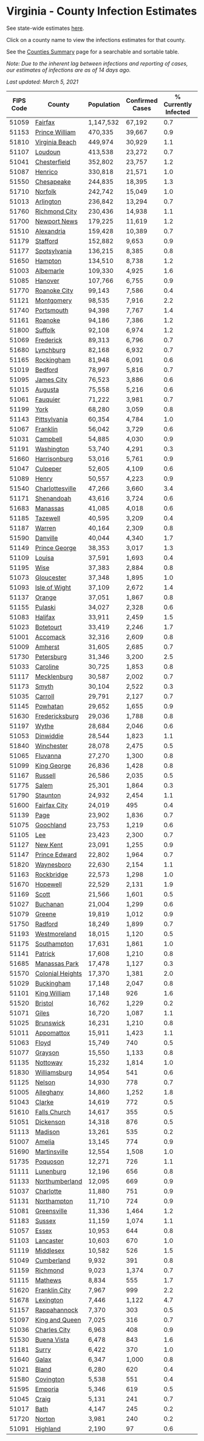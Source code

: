 # Virginia - County Infection Estimates

See state-wide estimates [here](/infections/us-va).

Click on a county name to view the infections estimates for that county.

See the [Counties Summary](/infections/summary-counties) page for a searchable and sortable table.

*Note: Due to the inherent lag between infections and reporting of cases, our estimates of infections are as of 14 days ago.*

*Last updated: March 5, 2021*

|   FIPS Code |                               County |   Population |   Confirmed Cases |   % Currently Infected |   % Total Infected |
|-------------|--------------------------------------|--------------|-------------------|------------------------|--------------------|
|       51059 |                   [Fairfax](fairfax) |    1,147,532 |            67,192 |                    0.7 |               20.8 |
|       51153 |     [Prince William](prince-william) |      470,335 |            39,667 |                    0.9 |               29.4 |
|       51810 |     [Virginia Beach](virginia-beach) |      449,974 |            30,929 |                    1.1 |               21.7 |
|       51107 |                   [Loudoun](loudoun) |      413,538 |            23,272 |                    0.7 |               19.1 |
|       51041 |         [Chesterfield](chesterfield) |      352,802 |            23,757 |                    1.2 |               22.0 |
|       51087 |                   [Henrico](henrico) |      330,818 |            21,571 |                    1.0 |               21.8 |
|       51550 |             [Chesapeake](chesapeake) |      244,835 |            18,395 |                    1.3 |               23.9 |
|       51710 |                   [Norfolk](norfolk) |      242,742 |            15,049 |                    1.0 |               20.0 |
|       51013 |               [Arlington](arlington) |      236,842 |            13,294 |                    0.7 |               20.0 |
|       51760 |       [Richmond City](richmond-city) |      230,436 |            14,938 |                    1.1 |               21.6 |
|       51700 |         [Newport News](newport-news) |      179,225 |            11,619 |                    1.2 |               20.5 |
|       51510 |             [Alexandria](alexandria) |      159,428 |            10,389 |                    0.7 |               23.8 |
|       51179 |                 [Stafford](stafford) |      152,882 |             9,653 |                    0.9 |               20.7 |
|       51177 |         [Spotsylvania](spotsylvania) |      136,215 |             8,385 |                    0.8 |               20.1 |
|       51650 |                   [Hampton](hampton) |      134,510 |             8,738 |                    1.2 |               20.5 |
|       51003 |               [Albemarle](albemarle) |      109,330 |             4,925 |                    1.6 |               14.3 |
|       51085 |                   [Hanover](hanover) |      107,766 |             6,755 |                    0.9 |               20.0 |
|       51770 |         [Roanoke City](roanoke-city) |       99,143 |             7,586 |                    0.4 |               24.0 |
|       51121 |             [Montgomery](montgomery) |       98,535 |             7,916 |                    2.2 |               24.1 |
|       51740 |             [Portsmouth](portsmouth) |       94,398 |             7,767 |                    1.4 |               26.6 |
|       51161 |                   [Roanoke](roanoke) |       94,186 |             7,386 |                    1.2 |               24.2 |
|       51800 |                   [Suffolk](suffolk) |       92,108 |             6,974 |                    1.2 |               24.5 |
|       51069 |               [Frederick](frederick) |       89,313 |             6,796 |                    0.7 |               24.4 |
|       51680 |               [Lynchburg](lynchburg) |       82,168 |             6,932 |                    0.7 |               26.3 |
|       51165 |             [Rockingham](rockingham) |       81,948 |             6,091 |                    0.6 |               24.9 |
|       51019 |                   [Bedford](bedford) |       78,997 |             5,816 |                    0.7 |               22.9 |
|       51095 |             [James City](james-city) |       76,523 |             3,886 |                    0.6 |               17.0 |
|       51015 |                   [Augusta](augusta) |       75,558 |             5,216 |                    0.6 |               21.7 |
|       51061 |                 [Fauquier](fauquier) |       71,222 |             3,981 |                    0.7 |               18.5 |
|       51199 |                         [York](york) |       68,280 |             3,059 |                    0.8 |               14.1 |
|       51143 |         [Pittsylvania](pittsylvania) |       60,354 |             4,784 |                    1.0 |               24.7 |
|       51067 |                 [Franklin](franklin) |       56,042 |             3,729 |                    0.6 |               20.4 |
|       51031 |                 [Campbell](campbell) |       54,885 |             4,030 |                    0.9 |               22.6 |
|       51191 |             [Washington](washington) |       53,740 |             4,291 |                    0.3 |               24.8 |
|       51660 |         [Harrisonburg](harrisonburg) |       53,016 |             5,761 |                    0.9 |               38.4 |
|       51047 |                 [Culpeper](culpeper) |       52,605 |             4,109 |                    0.6 |               27.3 |
|       51089 |                       [Henry](henry) |       50,557 |             4,223 |                    0.9 |               26.4 |
|       51540 |   [Charlottesville](charlottesville) |       47,266 |             3,660 |                    3.4 |               24.3 |
|       51171 |             [Shenandoah](shenandoah) |       43,616 |             3,724 |                    0.6 |               29.1 |
|       51683 |                 [Manassas](manassas) |       41,085 |             4,018 |                    0.6 |               37.4 |
|       51185 |                 [Tazewell](tazewell) |       40,595 |             3,209 |                    0.4 |               24.2 |
|       51187 |                     [Warren](warren) |       40,164 |             2,309 |                    0.8 |               18.8 |
|       51590 |                 [Danville](danville) |       40,044 |             4,340 |                    1.7 |               33.7 |
|       51149 |       [Prince George](prince-george) |       38,353 |             3,017 |                    1.3 |               24.8 |
|       51109 |                     [Louisa](louisa) |       37,591 |             1,693 |                    0.4 |               14.6 |
|       51195 |                         [Wise](wise) |       37,383 |             2,884 |                    0.8 |               23.9 |
|       51073 |             [Gloucester](gloucester) |       37,348 |             1,895 |                    1.0 |               15.8 |
|       51093 |       [Isle of Wight](isle-of-wight) |       37,109 |             2,672 |                    1.4 |               23.5 |
|       51137 |                     [Orange](orange) |       37,051 |             1,867 |                    0.8 |               16.1 |
|       51155 |                   [Pulaski](pulaski) |       34,027 |             2,328 |                    0.6 |               21.1 |
|       51083 |                   [Halifax](halifax) |       33,911 |             2,459 |                    1.5 |               22.4 |
|       51023 |               [Botetourt](botetourt) |       33,419 |             2,246 |                    1.7 |               20.8 |
|       51001 |                 [Accomack](accomack) |       32,316 |             2,609 |                    0.8 |               32.8 |
|       51009 |                   [Amherst](amherst) |       31,605 |             2,685 |                    0.7 |               26.5 |
|       51730 |             [Petersburg](petersburg) |       31,346 |             3,200 |                    2.5 |               32.5 |
|       51033 |                 [Caroline](caroline) |       30,725 |             1,853 |                    0.8 |               19.1 |
|       51117 |           [Mecklenburg](mecklenburg) |       30,587 |             2,002 |                    0.7 |               22.4 |
|       51173 |                       [Smyth](smyth) |       30,104 |             2,522 |                    0.3 |               26.0 |
|       51035 |                   [Carroll](carroll) |       29,791 |             2,127 |                    0.7 |               22.9 |
|       51145 |                 [Powhatan](powhatan) |       29,652 |             1,655 |                    0.9 |               17.4 |
|       51630 |     [Fredericksburg](fredericksburg) |       29,036 |             1,788 |                    0.8 |               20.6 |
|       51197 |                       [Wythe](wythe) |       28,684 |             2,046 |                    0.6 |               22.0 |
|       51053 |               [Dinwiddie](dinwiddie) |       28,544 |             1,823 |                    1.1 |               20.1 |
|       51840 |             [Winchester](winchester) |       28,078 |             2,475 |                    0.5 |               29.1 |
|       51065 |                 [Fluvanna](fluvanna) |       27,270 |             1,300 |                    0.8 |               16.1 |
|       51099 |           [King George](king-george) |       26,836 |             1,428 |                    0.8 |               17.2 |
|       51167 |                   [Russell](russell) |       26,586 |             2,035 |                    0.5 |               23.5 |
|       51775 |                       [Salem](salem) |       25,301 |             1,864 |                    0.3 |               23.1 |
|       51790 |                 [Staunton](staunton) |       24,932 |             2,454 |                    1.1 |               30.6 |
|       51600 |         [Fairfax City](fairfax-city) |       24,019 |               495 |                    0.4 |                7.1 |
|       51139 |                         [Page](page) |       23,902 |             1,836 |                    0.7 |               26.4 |
|       51075 |               [Goochland](goochland) |       23,753 |             1,219 |                    0.6 |               17.4 |
|       51105 |                           [Lee](lee) |       23,423 |             2,300 |                    0.7 |               30.3 |
|       51127 |                 [New Kent](new-kent) |       23,091 |             1,255 |                    0.9 |               17.2 |
|       51147 |       [Prince Edward](prince-edward) |       22,802 |             1,964 |                    0.7 |               28.4 |
|       51820 |             [Waynesboro](waynesboro) |       22,630 |             2,154 |                    1.1 |               29.7 |
|       51163 |             [Rockbridge](rockbridge) |       22,573 |             1,298 |                    1.0 |               17.7 |
|       51670 |                 [Hopewell](hopewell) |       22,529 |             2,131 |                    1.9 |               30.0 |
|       51169 |                       [Scott](scott) |       21,566 |             1,601 |                    0.5 |               22.7 |
|       51027 |                 [Buchanan](buchanan) |       21,004 |             1,299 |                    0.6 |               19.2 |
|       51079 |                     [Greene](greene) |       19,819 |             1,012 |                    0.9 |               16.2 |
|       51750 |                   [Radford](radford) |       18,249 |             1,899 |                    0.7 |               32.3 |
|       51193 |         [Westmoreland](westmoreland) |       18,015 |             1,120 |                    0.5 |               20.3 |
|       51175 |           [Southampton](southampton) |       17,631 |             1,861 |                    1.0 |               35.5 |
|       51141 |                   [Patrick](patrick) |       17,608 |             1,210 |                    0.8 |               21.4 |
|       51685 |       [Manassas Park](manassas-park) |       17,478 |             1,127 |                    0.3 |               25.0 |
|       51570 | [Colonial Heights](colonial-heights) |       17,370 |             1,381 |                    2.0 |               25.9 |
|       51029 |             [Buckingham](buckingham) |       17,148 |             2,047 |                    0.8 |               44.3 |
|       51101 |         [King William](king-william) |       17,148 |               926 |                    1.6 |               16.7 |
|       51520 |                   [Bristol](bristol) |       16,762 |             1,229 |                    0.2 |               22.5 |
|       51071 |                       [Giles](giles) |       16,720 |             1,087 |                    1.1 |               19.9 |
|       51025 |               [Brunswick](brunswick) |       16,231 |             1,210 |                    0.8 |               23.9 |
|       51011 |             [Appomattox](appomattox) |       15,911 |             1,423 |                    1.1 |               28.1 |
|       51063 |                       [Floyd](floyd) |       15,749 |               740 |                    0.5 |               14.6 |
|       51077 |                   [Grayson](grayson) |       15,550 |             1,133 |                    0.8 |               23.3 |
|       51135 |                 [Nottoway](nottoway) |       15,232 |             1,814 |                    1.0 |               37.4 |
|       51830 |         [Williamsburg](williamsburg) |       14,954 |               541 |                    0.6 |               12.2 |
|       51125 |                     [Nelson](nelson) |       14,930 |               778 |                    0.7 |               16.2 |
|       51005 |               [Alleghany](alleghany) |       14,860 |             1,252 |                    1.8 |               26.3 |
|       51043 |                     [Clarke](clarke) |       14,619 |               772 |                    0.5 |               16.7 |
|       51610 |         [Falls Church](falls-church) |       14,617 |               355 |                    0.5 |                9.1 |
|       51051 |               [Dickenson](dickenson) |       14,318 |               876 |                    0.5 |               18.9 |
|       51113 |                   [Madison](madison) |       13,261 |               535 |                    0.2 |               13.3 |
|       51007 |                     [Amelia](amelia) |       13,145 |               774 |                    0.9 |               18.8 |
|       51690 |         [Martinsville](martinsville) |       12,554 |             1,508 |                    1.0 |               38.0 |
|       51735 |                 [Poquoson](poquoson) |       12,271 |               726 |                    1.1 |               18.4 |
|       51111 |               [Lunenburg](lunenburg) |       12,196 |               656 |                    0.8 |               16.7 |
|       51133 |     [Northumberland](northumberland) |       12,095 |               669 |                    0.9 |               17.6 |
|       51037 |               [Charlotte](charlotte) |       11,880 |               751 |                    0.9 |               19.9 |
|       51131 |           [Northampton](northampton) |       11,710 |               724 |                    0.9 |               24.8 |
|       51081 |           [Greensville](greensville) |       11,336 |             1,464 |                    1.2 |               44.5 |
|       51183 |                     [Sussex](sussex) |       11,159 |             1,074 |                    1.1 |               33.5 |
|       51057 |                       [Essex](essex) |       10,953 |               644 |                    0.8 |               19.2 |
|       51103 |               [Lancaster](lancaster) |       10,603 |               670 |                    1.0 |               19.5 |
|       51119 |               [Middlesex](middlesex) |       10,582 |               526 |                    1.5 |               15.4 |
|       51049 |             [Cumberland](cumberland) |        9,932 |               391 |                    0.8 |               13.1 |
|       51159 |                 [Richmond](richmond) |        9,023 |             1,374 |                    0.7 |               57.3 |
|       51115 |                   [Mathews](mathews) |        8,834 |               555 |                    1.7 |               19.1 |
|       51620 |       [Franklin City](franklin-city) |        7,967 |               999 |                    2.2 |               40.3 |
|       51678 |               [Lexington](lexington) |        7,446 |             1,122 |                    4.7 |               45.3 |
|       51157 |         [Rappahannock](rappahannock) |        7,370 |               303 |                    0.5 |               13.3 |
|       51097 |     [King and Queen](king-and-queen) |        7,025 |               316 |                    0.7 |               14.2 |
|       51036 |         [Charles City](charles-city) |        6,963 |               408 |                    0.9 |               19.2 |
|       51530 |           [Buena Vista](buena-vista) |        6,478 |               843 |                    1.6 |               40.5 |
|       51181 |                       [Surry](surry) |        6,422 |               370 |                    1.0 |               18.1 |
|       51640 |                       [Galax](galax) |        6,347 |             1,000 |                    0.8 |               54.6 |
|       51021 |                       [Bland](bland) |        6,280 |               620 |                    0.4 |               30.7 |
|       51580 |               [Covington](covington) |        5,538 |               551 |                    0.4 |               34.8 |
|       51595 |                   [Emporia](emporia) |        5,346 |               619 |                    0.5 |               40.7 |
|       51045 |                       [Craig](craig) |        5,131 |               241 |                    0.7 |               14.8 |
|       51017 |                         [Bath](bath) |        4,147 |               245 |                    0.2 |               18.5 |
|       51720 |                     [Norton](norton) |        3,981 |               240 |                    0.2 |               18.9 |
|       51091 |                 [Highland](highland) |        2,190 |                97 |                    0.6 |               13.4 |